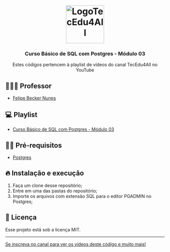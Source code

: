 <h1 align="center">
  <img alt="LogoTecEdu4All" src="http://materiaisaulas.tecedu4all.com.br/canal/logo.png" width="120px" />
</h1>

<h3 align="center">
  Curso Básico de SQL com Postgres - Módulo 03
</h3>

<p align="center">Estes códigos pertencem à playlist de vídeos do canal TecEdu4All no YouTube</p> 


## 👨🏼‍💻 Professor

- [Felipe Becker Nunes](https://github.com/nunesfb)

## 💻 Playlist

- [Curso Básico de SQL com Postgres - Módulo 03](https://www.youtube.com/playlist?list=PL2hDwB8DzXGO-dsywt9T9AUW0rmiEkQss)

## ✋🏻 Pré-requisitos

- [Postgres](https://www.postgresql.org/download/)

## 🔥 Instalação e execução

1. Faça um clone desse repositório;
2. Entre em uma das pastas do repositório;
3. Importe os arquivos com extensão SQL para o editor PGADMIN no Postgres;

## 📝 Licença

Esse projeto está sob a licença MIT. 

---

[Se inscreva no canal para ver os vídeos deste código e muito mais!](https://www.youtube.com/channel/UClIDejJoLMKCfXKEyi5ZTWQ)

